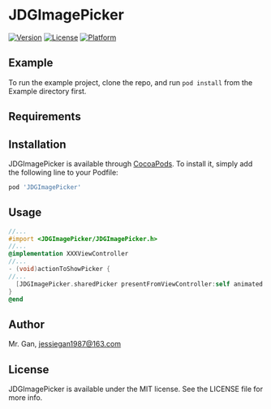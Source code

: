 # JDGImagePicker

[![Version](https://img.shields.io/cocoapods/v/JDGImagePicker.svg?style=flat)](https://cocoapods.org/pods/JDGImagePicker)
[![License](https://img.shields.io/cocoapods/l/JDGImagePicker.svg?style=flat)](https://cocoapods.org/pods/JDGImagePicker)
[![Platform](https://img.shields.io/cocoapods/p/JDGImagePicker.svg?style=flat)](https://cocoapods.org/pods/JDGImagePicker)

## Example

To run the example project, clone the repo, and run `pod install` from the Example directory first.

## Requirements

## Installation

JDGImagePicker is available through [CocoaPods](https://cocoapods.org). To install
it, simply add the following line to your Podfile:

```ruby
pod 'JDGImagePicker'
```

## Usage

```Objective-C
//...
#import <JDGImagePicker/JDGImagePicker.h>
//...
@implementation XXXViewController
//...
- (void)actionToShowPicker {
//...
  [JDGImagePicker.sharedPicker presentFromViewController:self animated:YES completion:nil];
}
@end
```

## Author

Mr. Gan, jessiegan1987@163.com

## License

JDGImagePicker is available under the MIT license. See the LICENSE file for more info.
